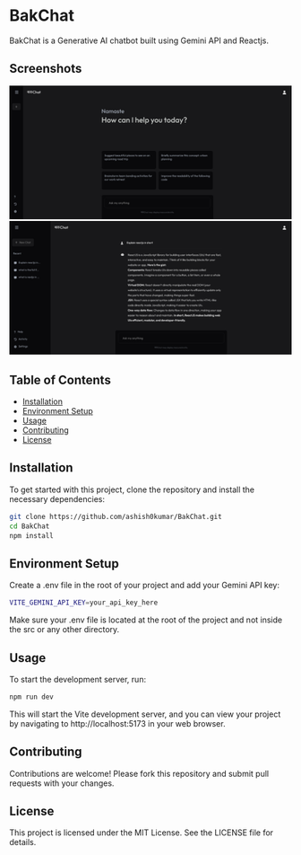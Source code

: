 # BakChat
BakChat is a Generative AI chatbot built using Gemini API and Reactjs.

## Screenshots

![ss1](screenshots/1.png)
<br/>
![ss2](screenshots/2.png)

## Table of Contents

- [Installation](#installation)
- [Environment Setup](#environment-setup)
- [Usage](#usage)
- [Contributing](#contributing)
- [License](#license)

## Installation

To get started with this project, clone the repository and install the necessary dependencies:

```bash
git clone https://github.com/ashish0kumar/BakChat.git
cd BakChat
npm install
```

## Environment Setup
Create a .env file in the root of your project and add your Gemini API key:

```bash
VITE_GEMINI_API_KEY=your_api_key_here
```
Make sure your .env file is located at the root of the project and not inside the src or any other directory.

## Usage
To start the development server, run:
```bash
npm run dev
```
This will start the Vite development server, and you can view your project by navigating to http://localhost:5173 in your web browser.

## Contributing
Contributions are welcome! Please fork this repository and submit pull requests with your changes.

## License
This project is licensed under the MIT License. See the LICENSE file for details.
